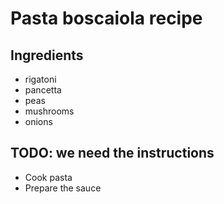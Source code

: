 # Pasta boscaiola recipe


## Ingredients

- rigatoni
- pancetta
- peas
- mushrooms
- onions


## TODO: we need the instructions

- Cook pasta
- Prepare the sauce
